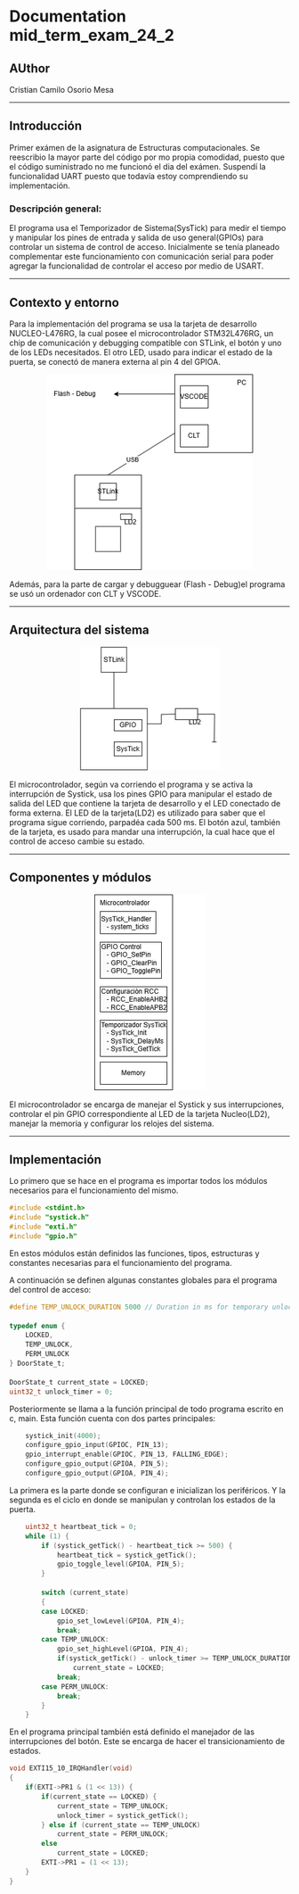 # Documentation mid_term_exam_24_2
## AUthor
Cristian Camilo Osorio Mesa

---

## Introducción

Primer exámen de la asignatura de Estructuras computacionales. Se reescribio la mayor parte del código por mo propia comodidad, puesto que el código suministrado no me funcionó el dia del exámen.
Suspendí la funcionalidad UART puesto que todavía estoy comprendiendo su implementación.

### Descripción general:
El programa usa el Temporizador de Sistema(SysTick) para medir el tiempo y manipular los pines de entrada y salida de uso general(GPIOs) para controlar un sistema de control de acceso. Inicialmente se tenía planeado complementar este funcionamiento con comunicación serial para poder agregar la funcionalidad de controlar el acceso por medio de USART.

---

## Contexto y entorno

Para la implementación del programa se usa la tarjeta de desarrollo NUCLEO-L476RG, la cual posee el microcontrolador STM32L476RG, un chip de comunicación y debugging compatible con STLink, el botón y uno de los LEDs necesitados. El otro LED, usado para indicar el estado de la puerta, se conectó de manera externa al pin 4 del GPIOA.

<div style = "text-align: center;">
    <img src = "ContextDiagram.png" alt = "Diagrama de contexto">
</div>

Además, para la parte de cargar y debugguear (Flash - Debug)el programa se usó un ordenador con CLT y VSCODE.

---

## Arquitectura del sistema

<div style = "text-align: center;">
    <img src = "ContainerDiagram.png" alt = "Diagrama de contenedor">
</div>

El microcontrolador, según va corriendo el programa y se activa la interrupción de Systick, usa los pines GPIO para manipular el estado de salida del LED que contiene la tarjeta de desarrollo y el LED conectado de forma externa. El LED de la tarjeta(LD2) es utilizado para saber que el programa sigue corriendo, parpadéa cada 500 ms. El botón azul, también de la tarjeta, es usado para mandar una interrupción, la cual hace que el control de acceso cambie su estado.

---

## Componentes y módulos

<div style = "text-align: center;">
    <img src = "ComponentDiagram.png" alt = "Diagrama de componentes">
</div>

El microcontrolador se encarga de manejar el Systick y sus interrupciones, controlar el pin GPIO correspondiente al LED de la tarjeta Nucleo(LD2), manejar la memoria y configurar los relojes del sistema.

---

## Implementación

Lo primero que se hace en el programa es importar todos los módulos necesarios para el funcionamiento del mismo.

```c
#include <stdint.h>
#include "systick.h"
#include "exti.h"
#include "gpio.h"
```

En estos módulos están definidos las funciones, tipos, estructuras y constantes necesarias para el funcionamiento del programa.

A continuación se definen algunas constantes globales para el programa del control de acceso:

```c
#define TEMP_UNLOCK_DURATION 5000 // Duration in ms for temporary unlock

typedef enum {
    LOCKED,
    TEMP_UNLOCK,
    PERM_UNLOCK
} DoorState_t;

DoorState_t current_state = LOCKED;
uint32_t unlock_timer = 0;
```

Posteriormente se llama a la función principal de todo programa escrito en c, main. Esta función cuenta con dos partes principales:

```c
    systick_init(4000);
    configure_gpio_input(GPIOC, PIN_13);
    gpio_interrupt_enable(GPIOC, PIN_13, FALLING_EDGE);
    configure_gpio_output(GPIOA, PIN_5);
    configure_gpio_output(GPIOA, PIN_4);
```
La primera es la parte donde se configuran e inicializan los periféricos. Y la segunda es el ciclo en donde se manipulan y controlan los estados de la puerta.
```c
    uint32_t heartbeat_tick = 0;
    while (1) {
        if (systick_getTick() - heartbeat_tick >= 500) {
            heartbeat_tick = systick_getTick();
            gpio_toggle_level(GPIOA, PIN_5);
        }

        switch (current_state)
        {
        case LOCKED:
            gpio_set_lowLevel(GPIOA, PIN_4);
            break;
        case TEMP_UNLOCK:
            gpio_set_highLevel(GPIOA, PIN_4);
            if(systick_getTick() - unlock_timer >= TEMP_UNLOCK_DURATION)
                current_state = LOCKED;
            break;
        case PERM_UNLOCK:
            break;
        }
    }
```

En el programa principal también está definido el manejador de las interrupciones del botón. Este se encarga de hacer el transicionamiento de estados.

```c
void EXTI15_10_IRQHandler(void)
{
    if(EXTI->PR1 & (1 << 13)) {
        if(current_state == LOCKED) {
            current_state = TEMP_UNLOCK;
            unlock_timer = systick_getTick();
        } else if (current_state == TEMP_UNLOCK)
            current_state = PERM_UNLOCK;
        else
            current_state = LOCKED;
        EXTI->PR1 = (1 << 13);
    }
}
```
